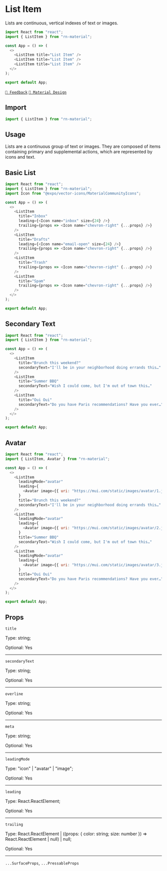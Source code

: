 # List Item

Lists are continuous, vertical indexes of text or images.

```js with-preview
import React from "react";
import { ListItem } from "rn-material";

const App = () => (
  <>
    <ListItem title="List Item" />
    <ListItem title="List Item" />
    <ListItem title="List Item" />
  </>
);

export default App;
```

[`💬 Feedback`](https://github.com/yamankatby/react-native-material/labels/component%3A%20ListItem)
[`🎨 Material Design`](https://material.io/components/lists)

## Import

```js
import { ListItem } from "rn-material";
```

## Usage

Lists are a continuous group of text or images. They are composed of items containing primary and supplemental actions,
which are represented by icons and text.

## Basic List

```js with-preview
import React from "react";
import { ListItem } from "rn-material";
import Icon from "@expo/vector-icons/MaterialCommunityIcons";

const App = () => (
  <>
    <ListItem
      title="Inbox"
      leading={<Icon name="inbox" size={24} />}
      trailing={props => <Icon name="chevron-right" {...props} />}
    />
    <ListItem
      title="Drafts"
      leading={<Icon name="email-open" size={24} />}
      trailing={props => <Icon name="chevron-right" {...props} />}
    />
    <ListItem
      title="Trash"
      trailing={props => <Icon name="chevron-right" {...props} />}
    />
    <ListItem
      title="Spam"
      trailing={props => <Icon name="chevron-right" {...props} />}
    />
  </>
);

export default App;
```

## Secondary Text

```js with-preview
import React from "react";
import { ListItem } from "rn-material";

const App = () => (
  <>
    <ListItem
      title="Brunch this weekend?"
      secondaryText="I'll be in your neighborhood doing errands this…"
    />
    <ListItem
      title="Summer BBQ"
      secondaryText="Wish I could come, but I'm out of town this…"
    />
    <ListItem
      title="Oui Oui"
      secondaryText="Do you have Paris recommendations? Have you ever…"
    />
  </>
);

export default App;
```

## Avatar

```js with-preview
import React from "react";
import { ListItem, Avatar } from "rn-material";

const App = () => (
  <>
    <ListItem
      leadingMode="avatar"
      leading={
        <Avatar image={{ uri: "https://mui.com/static/images/avatar/1.jpg" }} />
      }
      title="Brunch this weekend?"
      secondaryText="I'll be in your neighborhood doing errands this…"
    />
    <ListItem
      leadingMode="avatar"
      leading={
        <Avatar image={{ uri: "https://mui.com/static/images/avatar/2.jpg" }} />
      }
      title="Summer BBQ"
      secondaryText="Wish I could come, but I'm out of town this…"
    />
    <ListItem
      leadingMode="avatar"
      leading={
        <Avatar image={{ uri: "https://mui.com/static/images/avatar/3.jpg" }} />
      }
      title="Oui Oui"
      secondaryText="Do you have Paris recommendations? Have you ever…"
    />
  </>
);

export default App;
```

## Props

`title`

Type: string;

Optional: Yes

---

`secondaryText`

Type: string;

Optional: Yes

---

`overline`

Type: string;

Optional: Yes

---

`meta`

Type: string;

Optional: Yes

---

`leadingMode`

Type: "icon" | "avatar" | "image";

Optional: Yes

---

`leading`

Type: React.ReactElement;

Optional: Yes

---

`trailing`

Type: React.ReactElement | ((props: { color: string; size: number }) =\> React.ReactElement | null) | null;

Optional: Yes

---

`...SurfaceProps`, `...PressableProps`
